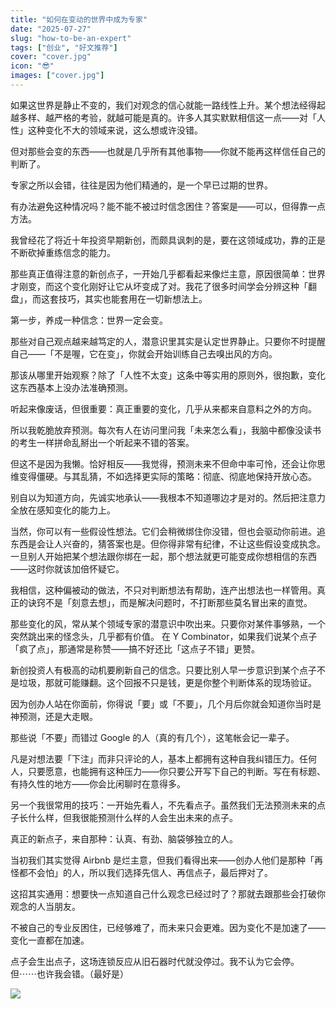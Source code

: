```yaml
---
title: "如何在变动的世界中成为专家"
date: "2025-07-27"
slug: "how-to-be-an-expert"
tags: ["创业", "好文推荐"]
cover: "cover.jpg"
icon: "😎"
images: ["cover.jpg"]
---
```

如果这世界是静止不变的，我们对观念的信心就能一路线性上升。某个想法经得起越多样、越严格的考验，就越可能是真的。许多人其实默默相信这一点——对「人性」这种变化不大的领域来说，这么想或许没错。



但对那些会变的东西——也就是几乎所有其他事物——你就不能再这样信任自己的判断了。



专家之所以会错，往往是因为他们精通的，是一个早已过期的世界。



有办法避免这种情况吗？能不能不被过时信念困住？答案是——可以，但得靠一点方法。



我曾经花了将近十年投资早期新创，而颇具讽刺的是，要在这领域成功，靠的正是不断砍掉重练信念的能力。



那些真正值得注意的新创点子，一开始几乎都看起来像烂主意，原因很简单：世界才刚变，而这个变化刚好让它从坏变成了对。我花了很多时间学会分辨这种「翻盘」，而这套技巧，其实也能套用在一切新想法上。



第一步，养成一种信念：世界一定会变。



那些对自己观点越来越笃定的人，潜意识里其实是认定世界静止。只要你不时提醒自己——「不是喔，它在变」，你就会开始训练自己去嗅出风的方向。



那该从哪里开始观察？除了「人性不太变」这条中等实用的原则外，很抱歉，变化这东西基本上没办法准确预测。



听起来像废话，但很重要：真正重要的变化，几乎从来都来自意料之外的方向。



所以我乾脆放弃预测。每次有人在访问里问我「未来怎么看」，我脑中都像没读书的考生一样拼命乱掰出一个听起来不错的答案。



但这不是因为我懒。恰好相反——我觉得，预测未来不但命中率可怜，还会让你思维变得僵硬。与其乱猜，不如选择更实际的策略：彻底、彻底地保持开放心态。



别自以为知道方向，先诚实地承认——我根本不知道哪边才是对的。然后把注意力全放在感知变化的能力上。



当然，你可以有一些假设性想法。它们会稍微绑住你没错，但也会驱动你前进。追东西是会让人兴奋的，猜答案也是。但你得非常有纪律，不让这些假设变成执念。
一旦别人开始把某个想法跟你绑在一起，那个想法就更可能变成你想相信的东西——这时你就该加倍怀疑它。



我相信，这种偏被动的做法，不只对判断想法有帮助，连产出想法也一样管用。真正的诀窍不是「刻意去想」，而是解决问题时，不打断那些莫名冒出来的直觉。



那些变化的风，常从某个领域专家的潜意识中吹出来。只要你对某件事够熟，一个突然跳出来的怪念头，几乎都有价值。
在 Y Combinator，如果我们说某个点子「疯了点」，那通常是称赞——搞不好还比「这点子不错」更赞。



新创投资人有极高的动机要刷新自己的信念。只要比别人早一步意识到某个点子不是垃圾，那就可能赚翻。这个回报不只是钱，更是你整个判断体系的现场验证。



因为创办人站在你面前，你得说「要」或「不要」，几个月后你就会知道你当时是神预测，还是大走眼。



那些说「不要」而错过 Google 的人（真的有几个），这笔帐会记一辈子。



凡是对想法要「下注」而非只评论的人，基本上都拥有这种自我纠错压力。任何人，只要愿意，也能拥有这种压力——你只要公开写下自己的判断。写在有标题、有持久性的地方——你会比闲聊时在意得多。



另一个我很常用的技巧：一开始先看人，不先看点子。虽然我们无法预测未来的点子长什么样，但我很能预测什么样的人会生出未来的点子。



真正的新点子，来自那种：认真、有劲、脑袋够独立的人。



当初我们其实觉得 Airbnb 是烂主意，但我们看得出来——创办人他们是那种「再怪都不会怕」的人，所以我们选择先信人、再信点子，最后押对了。



这招其实通用：想要快一点知道自己什么观念已经过时了？那就去跟那些会打破你观念的人当朋友。



不被自己的专业反困住，已经够难了，而未来只会更难。因为变化不是加速了——变化一直都在加速。



点子会生出点子，这场连锁反应从旧石器时代就没停过。我不认为它会停。
但⋯⋯也许我会错。（最好是）




![](https://prod-files-secure.s3.us-west-2.amazonaws.com/112d0858-5090-4d34-a606-b75eb8d65fd2/46476355-9cf3-4e99-9b7a-3531bc426380/1000202064.png?X-Amz-Algorithm=AWS4-HMAC-SHA256&X-Amz-Content-Sha256=UNSIGNED-PAYLOAD&X-Amz-Credential=ASIAZI2LB466WQCTRRP7%2F20250805%2Fus-west-2%2Fs3%2Faws4_request&X-Amz-Date=20250805T192559Z&X-Amz-Expires=3600&X-Amz-Security-Token=IQoJb3JpZ2luX2VjECsaCXVzLXdlc3QtMiJIMEYCIQCaK4M9tTbGA5PlotPuXM8Q838l%2BB7XE6e97ClXD7dFrgIhAK5R0dyKF3j2nsQ1%2FCW0NqGU%2B3ReBG0mtyHv0yomVXk%2BKv8DCGQQABoMNjM3NDIzMTgzODA1IgyOtZuZWG4lPJN6Hc8q3AN%2FGZ50LHVQKlqNYCRJwE9fLOiF5lvblzrBkj4qzNaJWogqadyhtNSBAMIY1pg0qjSoRTiGBXzucsuNmv0nrVU54CsMfjTZR8%2F4nAD%2BAXPlQ%2Bf5UC9%2BfSYWpsC8dR%2ByZqD91GI7hYNtdK4GbEYobMH3n9pCFBPH6Q9rG1ok%2Fr7S7GDcH3MZJh5BRo9jAZobZioJYUewM1ZND%2BBKojTfLHL1Dq1TNyL5YNLanzXnRHB%2FsJ1WvDipNnw0m%2FcniSIYkiLfYNgyNa8pyLAHGonxURqA4CeO5vDpQ0%2FGAzf36CMOZs8UNJkdW4EBVNoCYbV%2BS%2FngbSXUvA2KDnvqyG6st%2Fv2x0rowR154bSpj%2BIqtewcz4aya0UhpsfjyIfXuBrSTDWg%2FzexKLUmmZtAUl6w9A2WOl96dveQgia7cfbibA5h6aTyeSNs3LWxTFV3eY2k2glfUVrQX24pS0EikuzRSjBhPbJVQJiQiaxjXggjIrPpyxbAQprD90e7Xhq7sq%2BbtA1fgjNZRmBkBowuO4Kzd2%2FmNAC9K7qgaCarSGD9h5ySXo7psv%2FAjLFdxBuRZyhtTpaQHm940sL5Pqc2n3pjvXbyjnO6QeV3GXyjVVagFGZHsbgQPwiL0d18dnid2jCEocnEBjqkAfOujiKNlrjYqn%2FGKKABdxB%2BCFs4HrlHjEvG%2Bkv42mF1ixL%2B5YDnV1vhJ%2FS%2Bn8ggSDS31KillKuxjZJkSvIzvMtXNjaPRoutoRhTvOZVqRGJfiWN2ZFqHbLwNJn8tA%2FSrazcXR3rkgbVa8wS%2F7NifVYshFG8t97LVbbhGHxyUYLAEAcDiLptCyZ9W88aOc04jg5%2F384kbA40MnzzPN9TK%2BoOYR2J&X-Amz-Signature=8882d359cfac9654a6c255c34063c3159e33978c5091cf81899808d2ed8996d1&X-Amz-SignedHeaders=host&x-amz-checksum-mode=ENABLED&x-id=GetObject)

